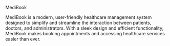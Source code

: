 MediBook

MediBook is a modern, user-friendly healthcare management system designed to simplify and streamline the interaction between patients, doctors, and administrators. With a sleek design and efficient functionality, MediBook makes booking appointments and accessing healthcare services easier than ever.
